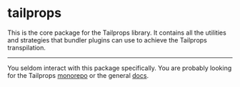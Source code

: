 # tailprops

This is the core package for the Tailprops library. It contains all the utilities and strategies that bundler plugins can use to achieve the Tailprops transpilation.

---

You seldom interact with this package specifically. You are probably looking for the Tailprops [monorepo](https://github.com/plushdohn/tailprops) or the general [docs](https://tailprops.dev).
